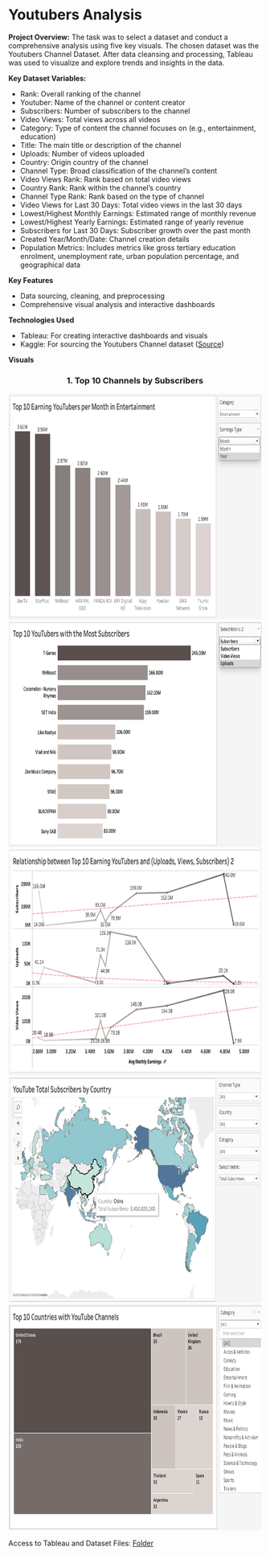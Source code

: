 # Youtubers Analysis

**Project Overview:**
The task was to select a dataset and conduct a comprehensive analysis using five key visuals. The chosen dataset was the Youtubers Channel Dataset. After data cleansing and processing, Tableau was used to visualize and explore trends and insights in the data. 

**Key Dataset Variables:**

- Rank: Overall ranking of the channel
- Youtuber: Name of the channel or content creator
- Subscribers: Number of subscribers to the channel
- Video Views: Total views across all videos
- Category: Type of content the channel focuses on (e.g., entertainment, education)
- Title: The main title or description of the channel
- Uploads: Number of videos uploaded
- Country: Origin country of the channel
- Channel Type: Broad classification of the channel’s content
- Video Views Rank: Rank based on total video views
- Country Rank: Rank within the channel’s country
- Channel Type Rank: Rank based on the type of channel
- Video Views for Last 30 Days: Total video views in the last 30 days
- Lowest/Highest Monthly Earnings: Estimated range of monthly revenue
- Lowest/Highest Yearly Earnings: Estimated range of yearly revenue
- Subscribers for Last 30 Days: Subscriber growth over the past month
- Created Year/Month/Date: Channel creation details
- Population Metrics: Includes metrics like gross tertiary education enrolment, unemployment rate, urban population percentage, and geographical data


**Key Features**
- Data sourcing, cleaning, and preprocessing
- Comprehensive visual analysis and interactive dashboards

**Technologies Used**
- Tableau: For creating interactive dashboards and visuals
- Kaggle: For sourcing the Youtubers Channel dataset ([Source](https://www.kaggle.com/datasets/naniruddhan/global-youtube-statistics-data/data))  

**Visuals**


<div align="center">
<h3 style="text-align: center;">1. Top 10 Channels by Subscribers</h3>
  <img src="../../asset/Top 10 Earning Youtubers per Month in Entertainment.png" alt="Top 10 Earning Youtubers per Month/" width="650" height="450">
  <img src="../../asset/Top 10 YouTubers with the Most Subscribers.png" alt="Top 10 Youtubers" width="650" height="450">
  <img src="../../asset/Relationship between.png" alt="Relationship between Top 10 Youtubers and Uplaods/Views/Subscribers" width="650" height="450">
  <img src="../../asset/Youtube Total Subscribers by Country.png" alt="Youtube Country Analysis" width="650" height="450">
  <img src="../../asset/top 10 Countries with Youtube Channels.png" alt="Top 10 Countries with YouTube Channels" width="650" height="450">
</div>

Access to Tableau and Dataset Files: 
[Folder](https://drive.google.com/drive/folders/1c8KcmZglTCvGI5g8ilYHTmbfX0ZUICa8)  
